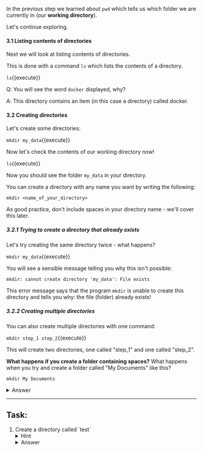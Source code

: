 In the previous step we learned about ``pwd`` which tells us
which folder we are currently in (our **working directory**). 

Let's continue exploring.

#### 3.1 Listing contents of directories
Next we will look at listing contents of directories.

This is done with a command `ls` which lists the contents of a directory.

``ls``{{execute}}

Q: You will see the word ``docker`` displayed, why?

A: This directory contains an item (in this case a directory) called docker.

#### 3.2 Creating directories
Let's create some directories:

``mkdir my_data``{{execute}}

Now let's check the contents of our working directory now!

``ls``{{execute}}

Now you should see the folder ``my_data`` in your directory.

You can create a directory with any name you want by writing the following:

``mkdir <name_of_your_directory>``

As good practice, don't include spaces in your directory name - we'll cover 
this later.

##### 3.2.1 Trying to create a directory that already exists

Let's try creating the same directory twice - what happens?

`mkdir my_data`{{execute}}

You will see a sensible message telling you why this isn't possible:

`mkdir: cannot create directory 'my_data': File exists`

This error message says that the program `mkdir` is unable to create this 
directory and tells you why: the file (folder) already exists!

##### 3.2.2 Creating multiple directories

You can also create multiple directories with one command:

``mkdir step_1 step_2``{{execute}}

This will create two directories, one called "step_1" and one called "step_2".

**What happens if you create a folder containing spaces?**
What happens when you try and create a folder called "My Documents" like this?

`mkdir My Documents`

<details>
    <summary>Answer</summary>
       It creates two folders called "Documents" and "My". If you wanted to create 
       a folder called "My Documents" you would have to write a command that 
       `mkdir` would not interpret as two separate folders. We do this with
       quotation marks:
       
``mkdir "My Documents"``   
</details>

_____
## Task:

<ol>
    <li> 
        Create a directory called `test`
        <details>
            <summary>Hint</summary>
                Remember that `mkdir` can be run with:
                ``mkdir <name_of_your_directory>``
        </details>
        <details>
            <summary>Answer</summary>
                `mkdir test`{{execute}}
        </details>
    </li>
